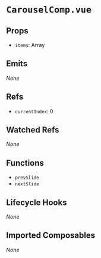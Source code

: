 # `CarouselComp.vue`

## Props

- `items`: Array

## Emits

_None_

## Refs

- `currentIndex`: 0

## Watched Refs

_None_

## Functions

- `prevSlide`
- `nextSlide`

## Lifecycle Hooks

_None_

## Imported Composables

_None_
